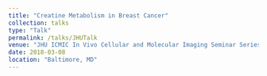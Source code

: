 ```yaml
---
title: "Creatine Metabolism in Breast Cancer"
collection: talks
type: "Talk"
permalink: /talks/JHUTalk
venue: "JHU ICMIC In Vivo Cellular and Molecular Imaging Seminar Series"
date: 2018-03-08
location: "Baltimore, MD"
---
```



